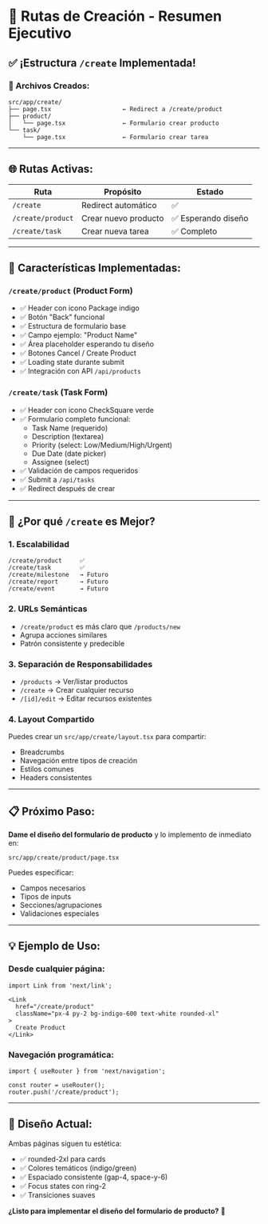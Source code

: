 # 🎯 Rutas de Creación - Resumen Ejecutivo

## ✅ ¡Estructura `/create` Implementada!

### 📂 Archivos Creados:

```
src/app/create/
├── page.tsx                    ← Redirect a /create/product
├── product/
│   └── page.tsx                ← Formulario crear producto
└── task/
    └── page.tsx                ← Formulario crear tarea
```

---

## 🌐 Rutas Activas:

| Ruta | Propósito | Estado |
|------|-----------|--------|
| `/create` | Redirect automático | ✅ |
| `/create/product` | Crear nuevo producto | ✅ Esperando diseño |
| `/create/task` | Crear nueva tarea | ✅ Completo |

---

## 🎨 Características Implementadas:

### `/create/product` (Product Form)
- ✅ Header con icono Package indigo
- ✅ Botón "Back" funcional
- ✅ Estructura de formulario base
- ✅ Campo ejemplo: "Product Name"
- ✅ Área placeholder esperando tu diseño
- ✅ Botones Cancel / Create Product
- ✅ Loading state durante submit
- ✅ Integración con API `/api/products`

### `/create/task` (Task Form)
- ✅ Header con icono CheckSquare verde
- ✅ Formulario completo funcional:
  - Task Name (requerido)
  - Description (textarea)
  - Priority (select: Low/Medium/High/Urgent)
  - Due Date (date picker)
  - Assignee (select)
- ✅ Validación de campos requeridos
- ✅ Submit a `/api/tasks`
- ✅ Redirect después de crear

---

## 🚀 ¿Por qué `/create` es Mejor?

### 1. **Escalabilidad**
```
/create/product     ✅
/create/task        ✅
/create/milestone   → Futuro
/create/report      → Futuro
/create/event       → Futuro
```

### 2. **URLs Semánticas**
- `/create/product` es más claro que `/products/new`
- Agrupa acciones similares
- Patrón consistente y predecible

### 3. **Separación de Responsabilidades**
- `/products` → Ver/listar productos
- `/create` → Crear cualquier recurso
- `/[id]/edit` → Editar recursos existentes

### 4. **Layout Compartido**
Puedes crear un `src/app/create/layout.tsx` para compartir:
- Breadcrumbs
- Navegación entre tipos de creación
- Estilos comunes
- Headers consistentes

---

## 📋 Próximo Paso:

**Dame el diseño del formulario de producto** y lo implemento de inmediato en:
```
src/app/create/product/page.tsx
```

Puedes especificar:
- Campos necesarios
- Tipos de inputs
- Secciones/agrupaciones
- Validaciones especiales

---

## 💡 Ejemplo de Uso:

### Desde cualquier página:
```tsx
import Link from 'next/link';

<Link 
  href="/create/product"
  className="px-4 py-2 bg-indigo-600 text-white rounded-xl"
>
  Create Product
</Link>
```

### Navegación programática:
```tsx
import { useRouter } from 'next/navigation';

const router = useRouter();
router.push('/create/product');
```

---

## 🎨 Diseño Actual:

Ambas páginas siguen tu estética:
- ✅ rounded-2xl para cards
- ✅ Colores temáticos (indigo/green)
- ✅ Espaciado consistente (gap-4, space-y-6)
- ✅ Focus states con ring-2
- ✅ Transiciones suaves

**¿Listo para implementar el diseño del formulario de producto?** 🚀
